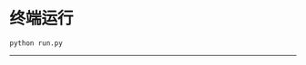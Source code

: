 # 终端运行

```shell
python run.py
```
****************************************************************************************************************************************************************************************